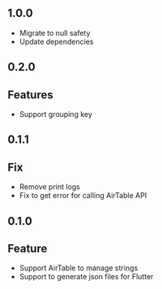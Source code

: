 ## 1.0.0
* Migrate to null safety
* Update dependencies
## 0.2.0

Features
---
* Support grouping key

## 0.1.1

Fix 
---
* Remove print logs
* Fix to get error for calling AirTable API


## 0.1.0

Feature 
---
* Support AirTable to manage strings
* Support to generate json files for Flutter
